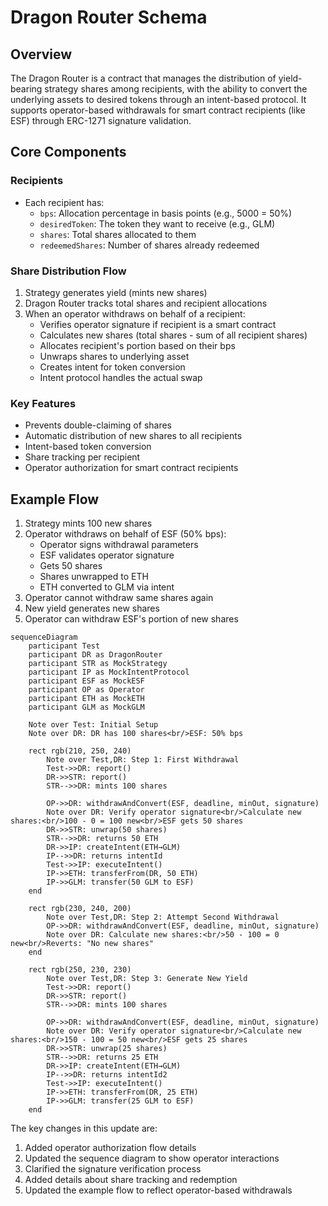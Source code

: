 # Dragon Router Schema

## Overview

The Dragon Router is a contract that manages the distribution of yield-bearing strategy shares among recipients, with the ability to convert the underlying assets to desired tokens through an intent-based protocol. It supports operator-based withdrawals for smart contract recipients (like ESF) through ERC-1271 signature validation.

## Core Components

### Recipients

- Each recipient has:
  - `bps`: Allocation percentage in basis points (e.g., 5000 = 50%)
  - `desiredToken`: The token they want to receive (e.g., GLM)
  - `shares`: Total shares allocated to them
  - `redeemedShares`: Number of shares already redeemed

### Share Distribution Flow

1. Strategy generates yield (mints new shares)
2. Dragon Router tracks total shares and recipient allocations
3. When an operator withdraws on behalf of a recipient:
   - Verifies operator signature if recipient is a smart contract
   - Calculates new shares (total shares - sum of all recipient shares)
   - Allocates recipient's portion based on their bps
   - Unwraps shares to underlying asset
   - Creates intent for token conversion
   - Intent protocol handles the actual swap

### Key Features

- Prevents double-claiming of shares
- Automatic distribution of new shares to all recipients
- Intent-based token conversion
- Share tracking per recipient
- Operator authorization for smart contract recipients

## Example Flow

1. Strategy mints 100 new shares
2. Operator withdraws on behalf of ESF (50% bps):
   - Operator signs withdrawal parameters
   - ESF validates operator signature
   - Gets 50 shares
   - Shares unwrapped to ETH
   - ETH converted to GLM via intent
3. Operator cannot withdraw same shares again
4. New yield generates new shares
5. Operator can withdraw ESF's portion of new shares

```mermaid
sequenceDiagram
    participant Test
    participant DR as DragonRouter
    participant STR as MockStrategy
    participant IP as MockIntentProtocol
    participant ESF as MockESF
    participant OP as Operator
    participant ETH as MockETH
    participant GLM as MockGLM

    Note over Test: Initial Setup
    Note over DR: DR has 100 shares<br/>ESF: 50% bps

    rect rgb(210, 250, 240)
        Note over Test,DR: Step 1: First Withdrawal
        Test->>DR: report()
        DR->>STR: report()
        STR-->>DR: mints 100 shares

        OP->>DR: withdrawAndConvert(ESF, deadline, minOut, signature)
        Note over DR: Verify operator signature<br/>Calculate new shares:<br/>100 - 0 = 100 new<br/>ESF gets 50 shares
        DR->>STR: unwrap(50 shares)
        STR-->>DR: returns 50 ETH
        DR->>IP: createIntent(ETH→GLM)
        IP-->>DR: returns intentId
        Test->>IP: executeIntent()
        IP->>ETH: transferFrom(DR, 50 ETH)
        IP->>GLM: transfer(50 GLM to ESF)
    end

    rect rgb(230, 240, 200)
        Note over Test,DR: Step 2: Attempt Second Withdrawal
        OP->>DR: withdrawAndConvert(ESF, deadline, minOut, signature)
        Note over DR: Calculate new shares:<br/>50 - 100 = 0 new<br/>Reverts: "No new shares"
    end

    rect rgb(250, 230, 230)
        Note over Test,DR: Step 3: Generate New Yield
        Test->>DR: report()
        DR->>STR: report()
        STR-->>DR: mints 100 shares

        OP->>DR: withdrawAndConvert(ESF, deadline, minOut, signature)
        Note over DR: Verify operator signature<br/>Calculate new shares:<br/>150 - 100 = 50 new<br/>ESF gets 25 shares
        DR->>STR: unwrap(25 shares)
        STR-->>DR: returns 25 ETH
        DR->>IP: createIntent(ETH→GLM)
        IP-->>DR: returns intentId2
        Test->>IP: executeIntent()
        IP->>ETH: transferFrom(DR, 25 ETH)
        IP->>GLM: transfer(25 GLM to ESF)
    end
```

The key changes in this update are:

1. Added operator authorization flow details
2. Updated the sequence diagram to show operator interactions
3. Clarified the signature verification process
4. Added details about share tracking and redemption
5. Updated the example flow to reflect operator-based withdrawals
